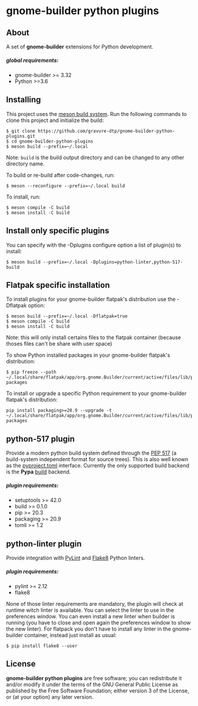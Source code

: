 # gnome-builder python plugins



## About

A set of **gnome-builder** extensions for Python development.

##### global requirements:

- gnome-builder >= 3.32
- Python >=3.6



## Installing

This project uses the [meson build system](http://mesonbuild.com/). Run the following commands to clone this project and initialize the build:

```
$ git clone https://github.com/gravure-dtp/gnome-builder-python-plugins.git
$ cd gnome-builder-python-plugins
$ meson build --prefix=~/.local
```

Note: `build` is the build output directory and can be changed to any other
directory name.

To build or re-build after code-changes, run:

```
$ meson --reconfigure --prefix=~/.local build
```

To install, run:

```
$ meson compile -C build
$ meson install -C build
```



## Install only specific plugins

You can specify with the -Dplugins configure option a list of plugin(s) to install:

```
$ meson build --prefix=~/.local -Dplugins=python-linter,python-517-build
```



## Flatpak specific installation

To install plugins for your gnome-builder flatpak's distribution use the -Dflatpak option:

```
$ meson build --prefix=~/.local -Dflatpak=true
$ meson compile -C build
$ meson install -C build
```

Note: this will only install certains files to the flatpak container (because thoses files can't be share with user space)



To show Python installed packages in your gnome-builder flatpak's distribution:

```
$ pip freeze --path ~/.local/share/flatpak/app/org.gnome.Builder/current/active/files/lib/python3.9/site-packages
```

To install or upgrade a specific Python requirement to your gnome-builder flatpak's distribution:

```
pip install packaging>=20.9 --upgrade -t ~/.local/share/flatpak/app/org.gnome.Builder/current/active/files/lib/python3.9/site-packages
```



## python-517 plugin

Provide a modern python build system defined through the [PEP 517](https://www.python.org/dev/peps/pep-0517/#build-requirements) (a build-system independent format for source trees). This is also well known as the [pyproject.toml](https://pip.pypa.io/en/stable/reference/build-system/pyproject-toml/) interface.
Currently the only supported build backend is the **Pypa** [build](https://pypa-build.readthedocs.io/en/latest/) backend.

##### plugin requirements:

- setuptools >= 42.0
- build >= 0.1.0
- pip >= 20.3
- packaging >= 20.9
- tomli >= 1.2



## python-linter plugin

Provide integration with [PyLint](https://pylint.org/) and [Flake8](https://flake8.pycqa.org/en/latest/index.html) Python linters.

##### plugin requirements:

* pylint >= 2.12
* flake8

None of those linter requirements are mandatory, the plugin will check at runtime witch linter is available. You can select the linter to use in the preferences window. You can even install a new linter when builder is running (you have to close and open again the preferences window to show the new linter). For flatpack you don't have to install any linter in the gnome-builder container, instead just install as usual:

```
$ pip install flake8 --user
```



## License

**gnome-builder python plugins** are free software; you can redistribute it and/or modify it under the terms of the GNU General Public License as published by the Free Software Foundation; either version 3 of the License, or (at your option) any later version.
